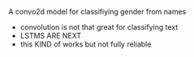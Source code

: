 A convo2d model for classifiying gender from names

* convolution is not that great for classifying text
* LSTMS ARE NEXT
* this KIND  of works but not fully reliable 
